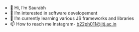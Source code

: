 - 👋 Hi, I’m Saurabh
- 👀 I’m interested in software developement
- 🌱 I’m currently learning various JS frameworks and libraries
- 📫 How to reach me Instagram- b22ph011@iitj.ac.in
